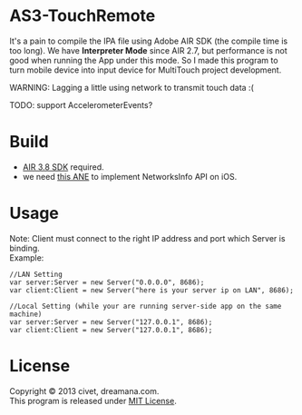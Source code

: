 AS3-TouchRemote
===============
  It's a pain to compile the IPA file using Adobe AIR SDK (the compile time is too long). We have <strong>Interpreter Mode</strong> since AIR 2.7, but performance is not good when running the App under this mode.
  So I made this program to turn mobile device into input device for MultiTouch project development.
  
  WARNING: Lagging a little using network to transmit touch data :(
  
  TODO: support AccelerometerEvents?

Build
===============
<ul>
  <li><a href="http://labs.adobe.com/downloads/air.html" target="_blank">AIR 3.8 SDK</a> required.</li>
  <li>we need <a href="http://www.adobe.com/devnet/air/native-extensions-for-air/extensions/networkinfo.html" target="_blank">this ANE</a> to implement NetworksInfo API on iOS.</li>
</ul>

Usage
===============
  Note: Client must connect to the right IP address and port which Server is binding.  
  Example:
<pre><code>//LAN Setting
var server:Server = new Server("0.0.0.0", 8686);
var client:Client = new Server("here is your server ip on LAN", 8686);
</code></pre>

<pre><code>//Local Setting (while your are running server-side app on the same machine)
var server:Server = new Server("127.0.0.1", 8686);
var client:Client = new Server("127.0.0.1", 8686);
</code></pre>

License
===============
  Copyright © 2013 civet, dreamana.com.  
  This program is released under <a href="http://opensource.org/licenses/mit-license.php" target="_blank">MIT License</a>.
